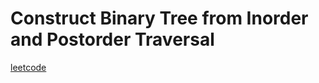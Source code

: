 Construct Binary Tree from Inorder and Postorder Traversal
==========================================================
[leetcode](https://leetcode.com/problems/construct-binary-tree-from-inorder-and-postorder-traversal/)